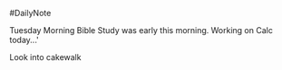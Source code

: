 #DailyNote 

Tuesday Morning Bible Study was early this morning. Working on Calc today...'

Look into cakewalk